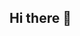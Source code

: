 ## Hi there 👋

<!--
**rittika-04/rittika-04** is a ✨ _special_ ✨ repository because its `README.md` (this file) appears on your GitHub profile.

Here are some ideas to get you started:

- 🔭 I’m currently working on Front-end projects.
- 🌱 I’m currently learning Next.js, Node.js, Express.js and exploring MongoDB.  
- 📫 How to reach me: [LinkedIn](https://www.linkedin.com/in/rittika-shaw-41454023b)
- ⚡ Fun fact: I love exploring new tech and watching web series in my free time! 🎬🚀 

## 🌐 Socials:
[![LinkedIn](https://img.shields.io/badge/LinkedIn-blue?style=for-the-badge&logo=linkedin)](your-linkedin-url)
[![Email](https://img.shields.io/badge/Email-red?style=for-the-badge&logo=gmail)](mailto:your-email@example.com)

## 💻 Tech Stack:
![C++](https://img.shields.io/badge/C++-blue?style=for-the-badge&logo=c%2B%2B)
![CSS3](https://img.shields.io/badge/CSS3-blue?style=for-the-badge&logo=css3)
![Java](https://img.shields.io/badge/Java-orange?style=for-the-badge&logo=java)
![HTML5](https://img.shields.io/badge/HTML5-red?style=for-the-badge&logo=html5)
![JavaScript](https://img.shields.io/badge/JavaScript-yellow?style=for-the-badge&logo=javascript)
![Python](https://img.shields.io/badge/Python-blue?style=for-the-badge&logo=python)
![Netlify](https://img.shields.io/badge/Netlify-black?style=for-the-badge&logo=netlify)
![Vercel](https://img.shields.io/badge/Vercel-black?style=for-the-badge&logo=vercel)
![.NET](https://img.shields.io/badge/.NET-purple?style=for-the-badge&logo=dotnet)
![React](https://img.shields.io/badge/React-blue?style=for-the-badge&logo=react)
![Tailwind CSS](https://img.shields.io/badge/TailwindCSS-teal?style=for-the-badge&logo=tailwindcss)
![MySQL](https://img.shields.io/badge/MySQL-blue?style=for-the-badge&logo=mysql)
![NumPy](https://img.shields.io/badge/NumPy-blue?style=for-the-badge&logo=numpy)
![TensorFlow](https://img.shields.io/badge/TensorFlow-orange?style=for-the-badge&logo=tensorflow)
![Git](https://img.shields.io/badge/Git-orange?style=for-the-badge&logo=git)
![GitHub](https://img.shields.io/badge/GitHub-black?style=for-the-badge&logo=github)

### 📊 GitHub Stats:

![Rittika's GitHub Stats](https://github-readme-stats.vercel.app/api?username=rittikashaw&show_icons=true&theme=dark)  
![GitHub Streak](https://github-readme-streak-stats.herokuapp.com/?user=rittikashaw&theme=dark)  
![Top Languages](https://github-readme-stats.vercel.app/api/top-langs/?username=rittikashaw&layout=compact&theme=dark)  
